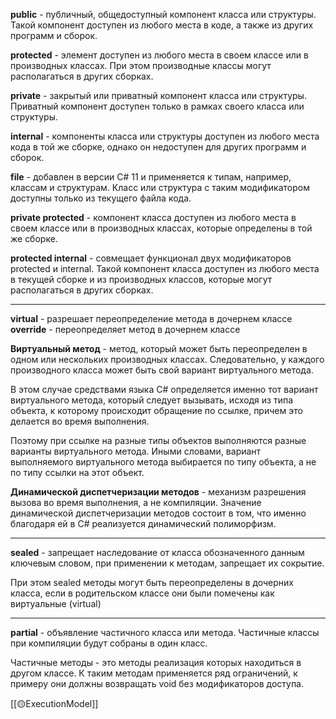 **public** - публичный, общедоступный компонент класса или структуры. Такой компонент доступен из любого места в коде, а также из других программ и сборок.

**protected** - элемент доступен из любого места в своем классе или в производных классах. При этом производные классы могут располагаться в других сборках.

**private** - закрытый или приватный компонент класса или структуры. Приватный компонент доступен только в рамках своего класса или структуры.

**internal** - компоненты класса или структуры доступен из любого места кода в той же сборке, однако он недоступен для других программ и сборок.

**file** - добавлен в версии C# 11 и применяется к типам, например, классам и структурам. Класс или структура с таким модификатором доступны только из текущего файла кода.

**private protected** - компонент класса доступен из любого места в своем классе или в производных классах, которые определены в той же сборке.

**protected internal** - совмещает функционал двух модификаторов protected и internal. Такой компонент класса доступен из любого места в текущей сборке и из производных классов, которые могут располагаться в других сборках.

---

**virtual** - разрешает переопределение метода в дочернем классе
**override** - переопределяет метод в дочернем классе

**Виртуальный метод** - метод, который может быть переопределен в одном или нескольких производных классах. Следовательно, у каждого производного класса может быть свой вариант виртуального метода. 

В этом случае средствами языка C# определяется именно тот вариант виртуального метода, который следует вызывать, исходя из типа объекта, к которому происходит обращение по ссылке, причем это делается во время выполнения. 

Поэтому при ссылке на разные типы объектов выполняются разные варианты виртуального метода. Иными словами, вариант выполняемого виртуального метода выбирается по типу объекта, а не по типу ссылки на этот объект.

**Динамической диспетчеризации методов** - механизм разрешения вызова во время выполнения, а не компиляции. Значение динамической диспетчеризации методов состоит в том, что именно благодаря ей в C# реализуется динамический полиморфизм.

---

**sealed** - запрещает наследование от класса обозначенного данным ключевым словом, при применении к методам, запрещает их сокрытие.

При этом sealed методы могут быть переопределены в дочерних класса, если в родительском классе они были помечены как виртуальные (virtual)

---
**partial** - объявление частичного класса или метода. Частичные классы при компиляции будут собраны в один класс.

Частичные методы - это методы реализация которых находиться в другом классе.
К таким методам применяется ряд ограничений, к примеру они должны возвращать void без модификаторов доступа.

[[🟡ExecutionModel]]